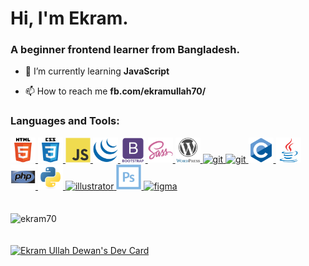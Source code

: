<h1>Hi, I'm Ekram.</h1>
<h3>A beginner frontend learner from Bangladesh.</h3>

- 🌱 I’m currently learning **JavaScript**

- 📫 How to reach me **fb.com/ekramullah70/**



<h3 align="left">Languages and Tools:</h3>
<a href="https://www.facebook.com/ekramullah70/" target="_blank"> <img src="https://raw.githubusercontent.com/devicons/devicon/master/icons/html5/html5-original-wordmark.svg" alt="html5" width="40" height="40"/> </a>
<a href="https://www.facebook.com/ekramullah70/" target="_blank"> <img src="https://raw.githubusercontent.com/devicons/devicon/master/icons/css3/css3-original-wordmark.svg" alt="css3" width="40" height="40"/> </a>
<a href="https://www.facebook.com/ekramullah70/" target="_blank"> <img src="https://raw.githubusercontent.com/devicons/devicon/master/icons/javascript/javascript-original.svg" alt="javascript" width="40" height="40"/> </a>
<a href="https://www.facebook.com/ekramullah70/" target="_blank"> <img src="https://raw.githubusercontent.com/devicons/devicon/master/icons/jquery/jquery-original.svg" alt="sass" width="40" height="40"/> </a> 
<a href="https://www.facebook.com/ekramullah70/" target="_blank"> <img src="https://raw.githubusercontent.com/devicons/devicon/master/icons/bootstrap/bootstrap-plain-wordmark.svg" alt="bootstrap" width="40" height="40"/> </a>
<a href="https://www.facebook.com/ekramullah70/" target="_blank"> <img src="https://raw.githubusercontent.com/devicons/devicon/master/icons/sass/sass-original.svg" alt="sass" width="40" height="40"/> </a> 
<a href="https://www.facebook.com/ekramullah70/" target="_blank"> <img src="https://raw.githubusercontent.com/devicons/devicon/master/icons/wordpress/wordpress-original.svg" alt="sass" width="40" height="40"/> </a> 
<a href="https://www.facebook.com/ekramullah70/" target="_blank"> <img src="https://www.vectorlogo.zone/logos/git-scm/git-scm-icon.svg" alt="git" width="40" height="40"/> </a>
<a href="https://www.facebook.com/ekramullah70/" target="_blank"> <img src="https://www.vectorlogo.zone/logos/github/github-icon.svg" alt="git" width="40" height="40"/> </a>
<a href="https://www.facebook.com/ekramullah70/" target="_blank"> <img src="https://raw.githubusercontent.com/devicons/devicon/master/icons/c/c-original.svg" alt="c" width="40" height="40"/> </a>
<a href="https://www.facebook.com/ekramullah70/" target="_blank"> <img src="https://raw.githubusercontent.com/devicons/devicon/master/icons/java/java-original.svg" alt="java" width="40" height="40"/> </a>
<a href="https://www.facebook.com/ekramullah70/" target="_blank"> <img src="https://raw.githubusercontent.com/devicons/devicon/master/icons/php/php-original.svg" alt="php" width="40" height="40"/> </a>
<a href="https://www.facebook.com/ekramullah70/" target="_blank"> <img src="https://raw.githubusercontent.com/devicons/devicon/master/icons/python/python-original.svg" alt="python" width="40" height="40"/> </a>
<a href="https://www.facebook.com/ekramullah70/" target="_blank"> <img src="https://www.vectorlogo.zone/logos/adobe_illustrator/adobe_illustrator-icon.svg" alt="illustrator" width="40" height="40"/> </a>
<a href="https://www.facebook.com/ekramullah70/" target="_blank"> <img src="https://raw.githubusercontent.com/devicons/devicon/master/icons/photoshop/photoshop-line.svg" alt="photoshop" width="40" height="40"/> </a>
<a href="https://www.facebook.com/ekramullah70/" target="_blank"> <img src="https://www.vectorlogo.zone/logos/figma/figma-icon.svg" alt="figma" width="40" height="40"/> </a>
<br>
<br>
<br>
<img align="center" src="https://github-readme-stats.vercel.app/api?username=ekram70&show_icons=true&locale=en" alt="ekram70" />
<br>
<br>
<br>
<a href="https://app.daily.dev/ekram70"><img src="https://api.daily.dev/devcards/6ed3ba5c4abb4d42a32d8fd226bf9223.png?r=yn5" width="400" alt="Ekram Ullah Dewan's Dev Card"/></a>
